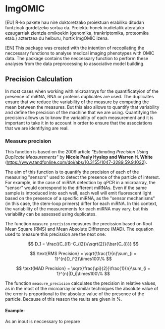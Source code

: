# ImgOMIC

[EU] R-ko pakete hau nire doktoretzako proiektuan erabiliko ditudan funtzioak gordetzeko sortua da. Proiektu honek irudietatik ateratako ezaugarriak zientzia omikoekin (genomika, trankriptomika, proteomika etab.) aztertzea du helburu, hortik ImgOMIC izena.

[EN] This package was created with the intention of recopilating the neccessary functions to analyse medical imaging phenotypes with OMIC data. The package contains the neccessary function to perform these analyses from the data preprocessing to associative model building.

## Precision Calculation

In most cases when working with microarrays for the quantificatyion of the presence of miRNA, RNA or proteins duplicates are used. The duplicates ensure that we reduce the variability of the measure by computing the mean between the measures. But this also allows to quantify that variability and define the precision of the machine that we are using. Quantifying the precision allows us to know the variability of each measurement and it is important to take it in to account in order to ensure that the associations that we are identifying are real.

### Measure precision

This function is based on the 2009 article _"Estimating Precision Using Duplicate Measurements"_ by **Nicole Pauly Hyslop and Warren H. White** (https://www.tandfonline.com/doi/abs/10.3155/1047-3289.59.9.1032). 

The aim of this function is to quantify the precision of each of the measuring "sensors" used to detect the presence of the particle of interest. For example, in the case of miRNA detection by qPCR in a microarray, the "sensor" would correspond to the different miRNAs. Even if the same sample is introduced into each well, each well will emit fluorescent light based on the presence of a specific miRNA, as the "sensor mechanisms" (in this case, the stem-loop primers) differ for each miRNA. In this context, the variability of the measurements for each miRNA may vary, but this variability can be assessed using duplicates.

The function `measure_precision` measures the precission based on Root Mean Square (RMS) and Mean Absolute Difference (MAD). The equation used to measure this precission are the next one: 

$$
D_1 = \frac{(C_{i1}-C_{i2})/\sqrt{2}}{\bar{C_{i}}}
$$

$$
\text{RMS Precision} = \sqrt{\frac{1}{n}\sum_{i = 1}^{n}D_i^2}\times100\%
$$

$$
\text{MAD Precision} = \sqrt{\frac{\pi}{2}}\frac{1}{n}\sum_{i = 1}^{n}|D_i|\times100\%
$$

The function `measure_precision` calculates the precision in relative values, as in the most of the microarray or similar techniques the absolute value of the error is proportional to the absolute value of the presence of the particle. Because of this reason the reults are given in %.

#### Example:

As an inout is neccessary to prepare
